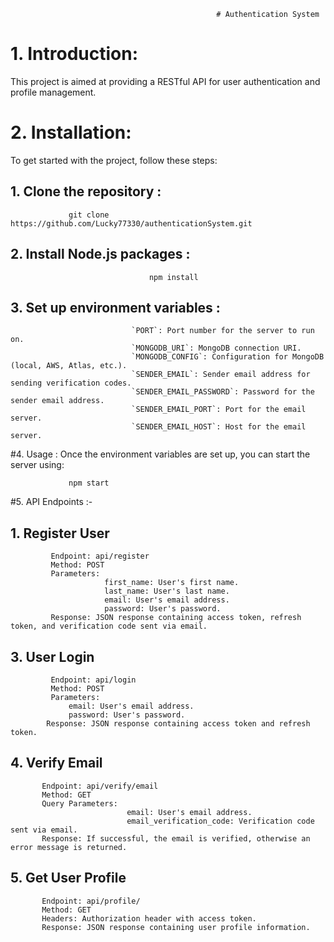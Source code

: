                                                   # Authentication System

# 1. Introduction:
  This project is aimed at providing a RESTful API for user authentication and profile management.
                   
# 2.  Installation:
   To get started with the project, follow these steps:
                   
 ## 1. Clone the repository :
                 git clone https://github.com/Lucky77330/authenticationSystem.git
  
##  2. Install Node.js packages :
                                   npm install
## 3. Set up environment variables : 
                               `PORT`: Port number for the server to run on.
                               `MONGODB_URI`: MongoDB connection URI.
                               `MONGODB_CONFIG`: Configuration for MongoDB (local, AWS, Atlas, etc.).
                               `SENDER_EMAIL`: Sender email address for sending verification codes.
                               `SENDER_EMAIL_PASSWORD`: Password for the sender email address.
                               `SENDER_EMAIL_PORT`: Port for the email server.
                               `SENDER_EMAIL_HOST`: Host for the email server.

#4. Usage : 
            Once the environment variables are set up, you can start the server using:
         
                 npm start

#5.  API Endpoints :-
  ## 1. Register User
             Endpoint: api/register
             Method: POST
             Parameters:
                         first_name: User's first name.
                         last_name: User's last name.
                         email: User's email address.
                         password: User's password.
             Response: JSON response containing access token, refresh token, and verification code sent via email.
     
  ## 3. User Login
             Endpoint: api/login
             Method: POST
             Parameters:
                 email: User's email address.
                 password: User's password.
            Response: JSON response containing access token and refresh token.
     
  ## 4. Verify Email
           Endpoint: api/verify/email
           Method: GET
           Query Parameters:
                              email: User's email address.
                              email_verification_code: Verification code sent via email.
           Response: If successful, the email is verified, otherwise an error message is returned.
  ## 5. Get User Profile
           Endpoint: api/profile/
           Method: GET
           Headers: Authorization header with access token.
           Response: JSON response containing user profile information.
